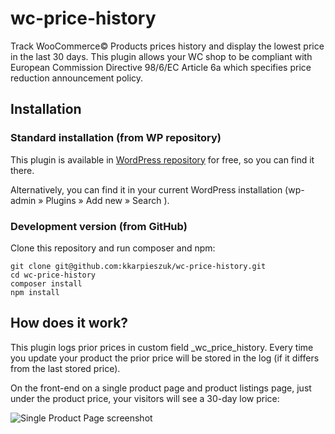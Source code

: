 # wc-price-history
Track WooCommerce© Products prices history and display the lowest price in the last 30 days. This plugin allows your WC shop to be compliant with European Commission Directive 98/6/EC Article 6a which specifies price reduction announcement policy.

## Installation

### Standard installation (from WP repository)

This plugin is available in [WordPress repository](https://wordpress.org/plugins/wc-price-history/) for free, so you can find it there.

Alternatively, you can find it in your current WordPress installation (wp-admin &raquo; Plugins &raquo; Add new &raquo; Search ).

### Development version (from GitHub)

Clone this repository and run composer and npm:
```
git clone git@github.com:kkarpieszuk/wc-price-history.git
cd wc-price-history
composer install
npm install
```

## How does it work?

This plugin logs prior prices in custom field _wc_price_history. Every time you update your product the prior price will be stored in the log (if it differs from the last stored price).

On the front-end on a single product page and product listings page, just under the product price, your visitors will see a 30-day low price:

![Single Product Page screenshot](https://ps.w.org/wc-price-history/assets/screenshot-1.png?rev=2840303)


